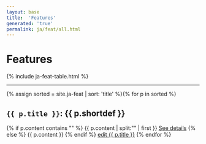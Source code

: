```yaml
---
layout: base
title:  'Features'
generated: 'true'
permalink: ja/feat/all.html
---
```


# Features

{% include ja-feat-table.html %}

----------

{% assign sorted = site.ja-feat | sort: 'title' %}{% for p in sorted %}
<a id="al-ja-feat/{{ p.title }}" class="al-dest"/>
<h2><code>{{ p.title }}</code>: {{ p.shortdef }}</h2>
{% if p.content contains "<!--details-->" %}    
{{ p.content | split:"<!--details-->" | first }}
<a href="{{ p.title }}" class="al-doc">See details</a>
{% else %}
{{ p.content }}
{% endif %}
<a href="{{ site.git_edit }}/{% if p.collection %}{{ p.relative_path }}{% else %}{{ p.path }}{% endif %}" target="#">edit {{ p.title }}</a>
{% endfor %}

